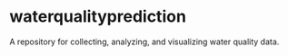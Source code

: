 # waterqualityprediction
A repository for collecting, analyzing, and visualizing water quality data. 
